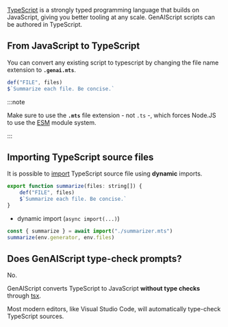 
[TypeScript](https://www.typescriptlang.org/) is a strongly typed programming language that builds on JavaScript, giving you better tooling at any scale. GenAIScript scripts can be authored in TypeScript.

## From JavaScript to TypeScript

You can convert any existing script to typescript by changing the file name extension to **`.genai.mts`**.

```js title="summarizer.mts"
def("FILE", files)
$`Summarize each file. Be concise.`
```

:::note

Make sure to use the **`.mts`** file extension - not `.ts` -, which forces Node.JS to use the [ESM](https://www.typescriptlang.org/docs/handbook/modules/guides/choosing-compiler-options.html) module system.

:::

## Importing TypeScript source files

It is possible to [import](/genaiscript/reference/scripts/imports) TypeScript source file
using **dynamic** imports.

```js title="summarizer.mts"
export function summarize(files: string[]) {
    def("FILE", files)
    $`Summarize each file. Be concise.`
}
```

-   dynamic import (`async import(...)`)

```js
const { summarize } = await import("./summarizer.mts")
summarize(env.generator, env.files)
```

## Does GenAIScript type-check prompts?

No.

GenAIScript converts TypeScript to JavaScript **without type checks** through [tsx](https://tsx.is/usage#no-type-checking).

Most modern editors, like Visual Studio Code, will automatically
type-check TypeScript sources.
